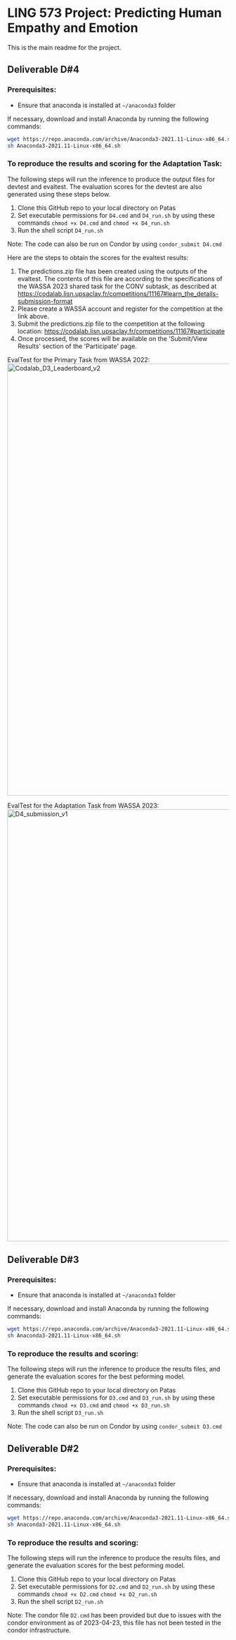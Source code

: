 # LING 573 Project: Predicting Human Empathy and Emotion

This is the main readme for the project.

## Deliverable D#4

### Prerequisites:
- Ensure that anaconda is installed at `~/anaconda3` folder

If necessary, download and install Anaconda by running the following commands:
```bash
wget https://repo.anaconda.com/archive/Anaconda3-2021.11-Linux-x86_64.sh
sh Anaconda3-2021.11-Linux-x86_64.sh
```

### To reproduce the results and scoring for the Adaptation Task:
The following steps will run the inference to produce the output files for devtest and evaltest. The evaluation scores for the devtest are also generated using these steps below.

1. Clone this GitHub repo to your local directory on Patas
1. Set executable permissions for `D4.cmd` and `D4_run.sh` by using these commands
    `chmod +x D4.cmd` and 
    `chmod +x D4_run.sh`
1. Run the shell script `D4_run.sh`

Note: The code can also be run on Condor by using `condor_submit D4.cmd`

Here are the steps to obtain the scores for the evaltest results:
1. The predictions.zip file has been created using the outputs of the evaltest. The contents of this file are according to the specifications of the WASSA 2023 shared task for the CONV subtask, as described at https://codalab.lisn.upsaclay.fr/competitions/11167#learn_the_details-submission-format
2. Please create a WASSA account and register for the competition at the link above.
3. Submit the predictions.zip file to the competition at the following location: https://codalab.lisn.upsaclay.fr/competitions/11167#participate
4. Once processed, the scores will be available on the 'Submit/View Results' section of the 'Participate' page.

EvalTest for the Primary Task from WASSA 2022:
<img width="981" alt="Codalab_D3_Leaderboard_v2" src="https://github.com/manisha-Singh-UW/LING573_HUE-Human-Understanding-and-Empathy/assets/11152321/541eb639-6a67-40e4-b5af-032fff2b8dd3">


EvalTest for the Adaptation Task from WASSA 2023:
<img width="981" alt="D4_submission_v1" src="https://github.com/manisha-Singh-UW/LING573_HUE-Human-Understanding-and-Empathy/assets/11152321/07ab0e48-0a7d-4ce4-9464-fa3e2b6c0043">


## Deliverable D#3

### Prerequisites:
- Ensure that anaconda is installed at `~/anaconda3` folder

If necessary, download and install Anaconda by running the following commands:
```bash
wget https://repo.anaconda.com/archive/Anaconda3-2021.11-Linux-x86_64.sh
sh Anaconda3-2021.11-Linux-x86_64.sh
```

### To reproduce the results and scoring:
The following steps will run the inference to produce the results files, and generate the evaluation scores for the best peforming model.

1. Clone this GitHub repo to your local directory on Patas
1. Set executable permissions for `D3.cmd` and `D3_run.sh` by using these commands
    `chmod +x D3.cmd` and 
    `chmod +x D3_run.sh`
1. Run the shell script `D3_run.sh`

Note: The code can also be run on Condor by using `condor_submit D3.cmd`

## Deliverable D#2

### Prerequisites:
- Ensure that anaconda is installed at `~/anaconda3` folder

If necessary, download and install Anaconda by running the following commands:
```bash
wget https://repo.anaconda.com/archive/Anaconda3-2021.11-Linux-x86_64.sh
sh Anaconda3-2021.11-Linux-x86_64.sh
```

### To reproduce the results and scoring:
The following steps will run the inference to produce the results files, and generate the evaluation scores for the best peforming model.

1. Clone this GitHub repo to your local directory on Patas
1. Set executable permissions for `D2.cmd` and `D2_run.sh` by using these commands
    `chmod +x D2.cmd`
    `chmod +x D2_run.sh`
1. Run the shell script `D2_run.sh`

Note: The condor file `D2.cmd` has been provided but due to issues with the condor environment as of 2023-04-23, this file has not been tested in the condor infrastructure.
